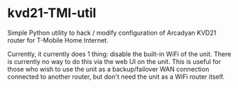# kvd21-TMI-util
Simple Python utility to hack / modify configuration of Arcadyan KVD21 router for T-Mobile Home Internet.

Currently, it currently does 1 thing: disable the built-in WiFi of the unit. There is currently no way to do this via the web UI on the unit.
This is useful for those who wish to use the unit as a backup/failover WAN connection connected to another router, but don't need the unit as a WiFi router itself.
